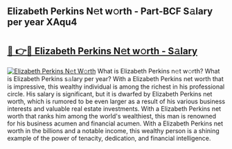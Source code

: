 ## Elizabeth Perkins N𝚎t w𝚘rth - Part-BCF S𝚊lary per year XAqu4

# <h2><a href="http://gc3vzdr.nevu.top/?p=Elizabeth+Perkins">🔗 👉🔴 Elizabeth Perkins N𝚎t w𝚘rth - S𝚊lary</a></h2>

[![Elizabeth Perkins N𝚎t W𝚘rth](https://i.imgur.com/Oavwk0R.jpeg)](http://gc3vzdr.nevu.top/?p=Elizabeth+Perkins)
What is Elizabeth Perkins n𝚎t w𝚘rth? What is Elizabeth Perkins s𝚊lary per year?
With a Elizabeth Perkins net worth that is impressive, this wealthy individual is among the richest in his professional circle. His salary is significant, but it is dwarfed by Elizabeth Perkins net worth, which is rumored to be even larger as a result of his various business interests and valuable real estate investments. With a Elizabeth Perkins net worth that ranks him among the world's wealthiest, this man is renowned for his business acumen and financial acumen. With a Elizabeth Perkins net worth in the billions and a notable income, this wealthy person is a shining example of the power of tenacity, dedication, and financial intelligence.
